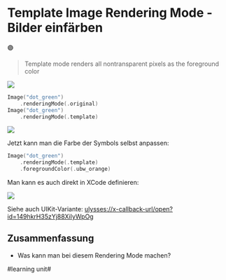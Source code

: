 # Template Image Rendering Mode - Bilder einfärben
🟣

> Template mode renders all nontransparent pixels as the foreground color

![][image-1]

```swift
Image("dot_green")
    .renderingMode(.original)
Image("dot_green")
    .renderingMode(.template)
```

![][image-2]

Jetzt kann man die Farbe der Symbols selbst anpassen:

```swift
Image("dot_green")
    .renderingMode(.template)
	.foregroundColor(.ubw_orange)
```

Man kann es auch direkt in XCode definieren:

![][image-3]

Siehe auch UIKit-Variante: [ulysses://x-callback-url/open?id=149hkrH35zYj88XiIyWpOg][1]


## Zusammenfassung
- Was kann man bei diesem Rendering Mode machen?

[1]:	ulysses://x-callback-url/open?id=149hkrH35zYj88XiIyWpOg

[image-1]:	assets/Bildschirmfoto%202024-02-01%20um%2007.13.08.jpeg
[image-2]:	https://docs-assets.developer.apple.com/published/872acc0f721844ccecf8b13d2f22f1dc/SwiftUI-Image-TemplateRenderingMode-dots@2x.png
[image-3]:	assets/Bildschirmfoto%202023-10-25%20um%2012.30.21.png

#learning unit#